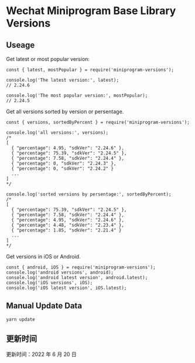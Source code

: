 
# Wechat Miniprogram Base Library Versions

## Useage

Get latest or most popular version:

```;
const { latest, mostPopular } = require('miniprogram-versions');

console.log('The latest version:', latest);
// 2.24.6

console.log('The most popular version:', mostPopular);
// 2.24.5

```

Get all versions sorted by version or persentage.

```
const { versions, sortedByPercent } = require('miniprogram-versions');

console.log('all versions:', versions);
/*
[
  { "percentage": 4.95, "sdkVer": "2.24.6" },
  { "percentage": 75.39, "sdkVer": "2.24.5" },
  { "percentage": 7.58, "sdkVer": "2.24.4" },
  { "percentage": 0, "sdkVer": "2.24.3" },
  { "percentage": 0, "sdkVer": "2.24.2" }
  ...
]
*/

console.log('sorted versions by persentage:', sortedByPercent);
/*
[
  { "percentage": 75.39, "sdkVer": "2.24.5" },
  { "percentage": 7.58, "sdkVer": "2.24.4" },
  { "percentage": 4.95, "sdkVer": "2.24.6" },
  { "percentage": 4.48, "sdkVer": "2.23.4" },
  { "percentage": 1.85, "sdkVer": "2.21.4" }
  ...
]
*/
```

Get versions in iOS or Android.

```
const { android, iOS } = require('miniprogram-versions');
console.log('android versions', android);
console.log('android latest version', android.latest);
console.log('iOS versions', iOS);
console.log('iOS latest version', iOS.latest);
```

## Manual Update Data

```
yarn update
```

## 更新时间

更新时间：2022 年 6 月 20 日
